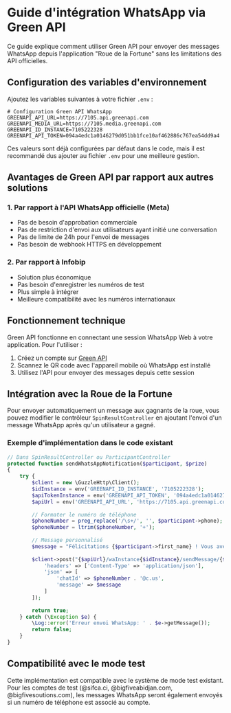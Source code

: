 # Guide d'intégration WhatsApp via Green API

Ce guide explique comment utiliser Green API pour envoyer des messages WhatsApp depuis l'application "Roue de la Fortune" sans les limitations des API officielles.

## Configuration des variables d'environnement

Ajoutez les variables suivantes à votre fichier `.env` :

```
# Configuration Green API WhatsApp
GREENAPI_API_URL=https://7105.api.greenapi.com
GREENAPI_MEDIA_URL=https://7105.media.greenapi.com
GREENAPI_ID_INSTANCE=7105222328
GREENAPI_API_TOKEN=094a4edc1a0146279d051bb1fce10af462886c767ea54dd9a4
```

Ces valeurs sont déjà configurées par défaut dans le code, mais il est recommandé dus ajouter au fichier `.env` pour une meilleure gestion.

## Avantages de Green API par rapport aux autres solutions

### 1. Par rapport à l'API WhatsApp officielle (Meta)
- Pas de besoin d'approbation commerciale
- Pas de restriction d'envoi aux utilisateurs ayant initié une conversation
- Pas de limite de 24h pour l'envoi de messages
- Pas besoin de webhook HTTPS en développement

### 2. Par rapport à Infobip
- Solution plus économique
- Pas besoin d'enregistrer les numéros de test
- Plus simple à intégrer
- Meilleure compatibilité avec les numéros internationaux

## Fonctionnement technique

Green API fonctionne en connectant une session WhatsApp Web à votre application. Pour l'utiliser :

1. Créez un compte sur [Green API](https://green-api.com/)
2. Scannez le QR code avec l'appareil mobile où WhatsApp est installé
3. Utilisez l'API pour envoyer des messages depuis cette session

## Intégration avec la Roue de la Fortune

Pour envoyer automatiquement un message aux gagnants de la roue, vous pouvez modifier le contrôleur `SpinResultController` en ajoutant l'envoi d'un message WhatsApp après qu'un utilisateur a gagné.

### Exemple d'implémentation dans le code existant

```php
// Dans SpinResultController ou ParticipantController
protected function sendWhatsAppNotification($participant, $prize)
{
    try {
        $client = new \GuzzleHttp\Client();
        $idInstance = env('GREENAPI_ID_INSTANCE', '7105222328');
        $apiTokenInstance = env('GREENAPI_API_TOKEN', '094a4edc1a0146279d051bb1fce10af462886c767ea54dd9a4');
        $apiUrl = env('GREENAPI_API_URL', 'https://7105.api.greenapi.com');
        
        // Formater le numéro de téléphone
        $phoneNumber = preg_replace('/\s+/', '', $participant->phone);
        $phoneNumber = ltrim($phoneNumber, '+');
        
        // Message personnalisé
        $message = "Félicitations {$participant->first_name} ! Vous avez gagné {$prize->name}. Présentez votre code QR pour réclamer votre prix.";
        
        $client->post("{$apiUrl}/waInstance{$idInstance}/sendMessage/{$apiTokenInstance}", [
            'headers' => ['Content-Type' => 'application/json'],
            'json' => [
                'chatId' => $phoneNumber . '@c.us',
                'message' => $message
            ]
        ]);
        
        return true;
    } catch (\Exception $e) {
        \Log::error('Erreur envoi WhatsApp: ' . $e->getMessage());
        return false;
    }
}
```

## Compatibilité avec le mode test

Cette implémentation est compatible avec le système de mode test existant. Pour les comptes de test (@sifca.ci, @bigfiveabidjan.com, @bigfivesoutions.com), les messages WhatsApp seront également envoyés si un numéro de téléphone est associé au compte.
